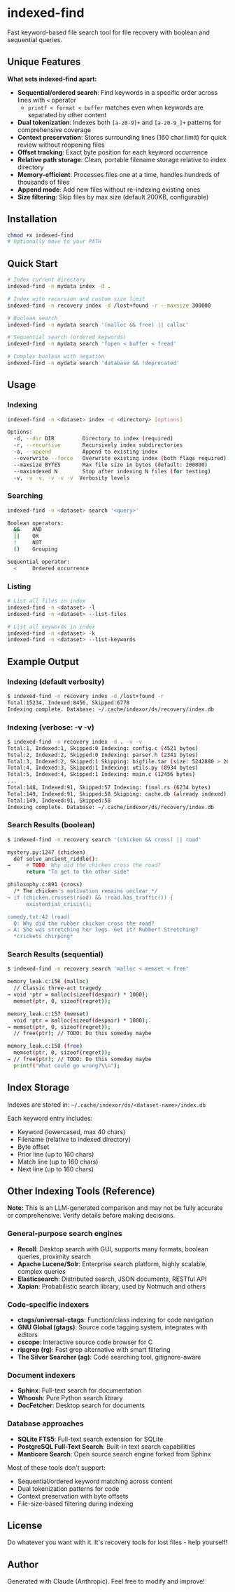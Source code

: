 # indexed-find

Fast keyword-based file search tool for file recovery with boolean and sequential queries.

## Unique Features

**What sets indexed-find apart:**

- **Sequential/ordered search**: Find keywords in a specific order across lines with `<` operator
  - `printf < format < buffer` matches even when keywords are separated by other content
- **Dual tokenization**: Indexes both `[a-z0-9]+` and `[a-z0-9_]+` patterns for comprehensive coverage
- **Context preservation**: Stores surrounding lines (160 char limit) for quick review without reopening files
- **Offset tracking**: Exact byte position for each keyword occurrence
- **Relative path storage**: Clean, portable filename storage relative to index directory
- **Memory-efficient**: Processes files one at a time, handles hundreds of thousands of files
- **Append mode**: Add new files without re-indexing existing ones
- **Size filtering**: Skip files by max size (default 200KB, configurable)

## Installation

```bash
chmod +x indexed-find
# Optionally move to your PATH
```

## Quick Start

```bash
# Index current directory
indexed-find -n mydata index -d .

# Index with recursion and custom size limit
indexed-find -n recovery index -d /lost+found -r --maxsize 300000

# Boolean search
indexed-find -n mydata search '(malloc && free) || calloc'

# Sequential search (ordered keywords)
indexed-find -n mydata search 'fopen < buffer < fread'

# Complex boolean with negation
indexed-find -n mydata search 'database && !deprecated'
```

## Usage

### Indexing

```bash
indexed-find -n <dataset> index -d <directory> [options]

Options:
  -d, --dir DIR         Directory to index (required)
  -r, --recursive       Recursively index subdirectories
  -a, --append          Append to existing index
  --overwrite --force   Overwrite existing index (both flags required)
  --maxsize BYTES       Max file size in bytes (default: 200000)
  --maxindexed N        Stop after indexing N files (for testing)
  -v, -v -v, -v -v -v  Verbosity levels
```

### Searching

```bash
indexed-find -n <dataset> search '<query>'

Boolean operators:
  &&    AND
  ||    OR
  !     NOT
  ()    Grouping

Sequential operator:
  <     Ordered occurrence
```

### Listing

```bash
# List all files in index
indexed-find -n <dataset> -l
indexed-find -n <dataset> --list-files

# List all keywords in index
indexed-find -n <dataset> -k
indexed-find -n <dataset> --list-keywords
```

## Example Output

### Indexing (default verbosity)

```bash
$ indexed-find -n recovery index -d /lost+found -r
Total:15234, Indexed:8456, Skipped:6778
Indexing complete. Database: ~/.cache/indexor/ds/recovery/index.db
```

### Indexing (verbose: -v -v)

```bash
$ indexed-find -n recovery index -d . -v -v
Total:1, Indexed:1, Skipped:0 Indexing: config.c (4521 bytes)
Total:2, Indexed:2, Skipped:0 Indexing: parser.h (2341 bytes)
Total:3, Indexed:2, Skipped:1 Skipping: bigfile.tar (size: 5242880 > 200000)
Total:4, Indexed:3, Skipped:1 Indexing: utils.py (8934 bytes)
Total:5, Indexed:4, Skipped:1 Indexing: main.c (12456 bytes)
...
Total:148, Indexed:91, Skipped:57 Indexing: final.rs (6234 bytes)
Total:149, Indexed:91, Skipped:58 Skipping: cache.db (already indexed)
Total:149, Indexed:91, Skipped:58
Indexing complete. Database: ~/.cache/indexor/ds/recovery/index.db
```

### Search Results (boolean)

```bash
$ indexed-find -n recovery search '(chicken && cross) || road'

mystery.py:1247 (chicken)
  def solve_ancient_riddle():
→     # TODO: Why did the chicken cross the road?
      return "To get to the other side"

philosophy.c:891 (cross)
  /* The chicken's motivation remains unclear */
→ if (chicken.crosses(road) && !road.has_traffic()) {
      existential_crisis();

comedy.txt:42 (road)
  Q: Why did the rubber chicken cross the road?
→ A: She was stretching her legs. Get it? Rubber? Stretching?
  *crickets chirping*
```

### Search Results (sequential)

```bash
$ indexed-find -n recovery search 'malloc < memset < free'

memory_leak.c:156 (malloc)
  // Classic three-act tragedy
→ void *ptr = malloc(sizeof(despair) * 1000);
  memset(ptr, 0, sizeof(regret));

memory_leak.c:157 (memset)
  void *ptr = malloc(sizeof(despair) * 1000);
→ memset(ptr, 0, sizeof(regret));
  // free(ptr); // TODO: Do this someday maybe

memory_leak.c:158 (free)
  memset(ptr, 0, sizeof(regret));
→ // free(ptr); // TODO: Do this someday maybe
  printf("What could go wrong?\\n");
```

## Index Storage

Indexes are stored in: `~/.cache/indexor/ds/<dataset-name>/index.db`

Each keyword entry includes:
- Keyword (lowercased, max 40 chars)
- Filename (relative to indexed directory)
- Byte offset
- Prior line (up to 160 chars)
- Match line (up to 160 chars)
- Next line (up to 160 chars)

## Other Indexing Tools (Reference)

**Note:** This is an LLM-generated comparison and may not be fully accurate or comprehensive. Verify details before making decisions.

### General-purpose search engines
- **Recoll**: Desktop search with GUI, supports many formats, boolean queries, proximity search
- **Apache Lucene/Solr**: Enterprise search platform, highly scalable, complex queries
- **Elasticsearch**: Distributed search, JSON documents, RESTful API
- **Xapian**: Probabilistic search library, used by Notmuch and others

### Code-specific indexers
- **ctags/universal-ctags**: Function/class indexing for code navigation
- **GNU Global (gtags)**: Source code tagging system, integrates with editors
- **cscope**: Interactive source code browser for C
- **ripgrep (rg)**: Fast grep alternative with smart filtering
- **The Silver Searcher (ag)**: Code searching tool, gitignore-aware

### Document indexers
- **Sphinx**: Full-text search for documentation
- **Whoosh**: Pure Python search library
- **DocFetcher**: Desktop search for documents

### Database approaches
- **SQLite FTS5**: Full-text search extension for SQLite
- **PostgreSQL Full-Text Search**: Built-in text search capabilities
- **Manticore Search**: Open source search engine forked from Sphinx

Most of these tools don't support:
- Sequential/ordered keyword matching across content
- Dual tokenization patterns for code
- Context preservation with byte offsets
- File-size-based filtering during indexing

## License

Do whatever you want with it. It's recovery tools for lost files - help yourself!

## Author

Generated with Claude (Anthropic). Feel free to modify and improve!
